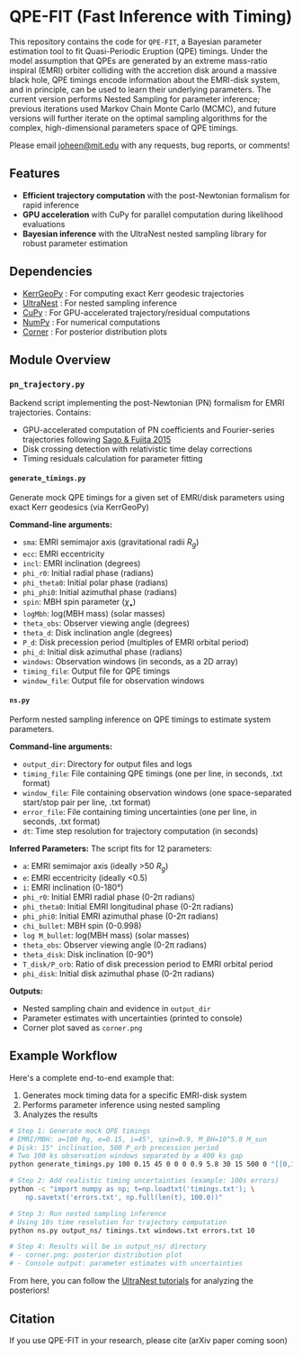 # QPE-FIT (Fast Inference with Timing)

This repository contains the code for `QPE-FIT`, a Bayesian parameter estimation tool to fit Quasi-Periodic Eruption (QPE) timings. Under the model assumption that QPEs are generated by an extreme mass-ratio inspiral (EMRI) orbiter colliding with the accretion disk around a massive black hole, QPE timings encode information about the EMRI-disk system, and in principle, can be used to learn their underlying parameters. The current version performs Nested Sampling for parameter inference; previous iterations used Markov Chain Monte Carlo (MCMC), and future versions will further iterate on the optimal sampling algorithms for the complex, high-dimensional parameters space of QPE timings.

Please email joheen@mit.edu with any requests, bug reports, or comments!

## Features

- **Efficient trajectory computation** with the post-Newtonian formalism for rapid inference
- **GPU acceleration** with CuPy for parallel computation during likelihood evaluations
- **Bayesian inference** with the UltraNest nested sampling library for robust parameter estimation

## Dependencies

- [KerrGeoPy](https://kerrgeopy.readthedocs.io/en/latest/) : For computing exact Kerr geodesic trajectories
- [UltraNest](https://johannesbuchner.github.io/UltraNest) : For nested sampling inference
- [CuPy](https://cupy.dev/) : For GPU-accelerated trajectory/residual computations
- [NumPy](https://numpy.org/) : For numerical computations
- [Corner](https://corner.readthedocs.io/) : For posterior distribution plots

## Module Overview

### `pn_trajectory.py`
Backend script implementing the post-Newtonian (PN) formalism for EMRI trajectories. Contains:
- GPU-accelerated computation of PN coefficients and Fourier-series trajectories following [Sago & Fujita 2015](https://arxiv.org/abs/1505.01600)
- Disk crossing detection with relativistic time delay corrections
- Timing residuals calculation for parameter fitting

#### `generate_timings.py`
Generate mock QPE timings for a given set of EMRI/disk parameters using exact Kerr geodesics (via KerrGeoPy)

**Command-line arguments:**
- `sma`: EMRI semimajor axis (gravitational radii $R_g$)
- `ecc`: EMRI eccentricity
- `incl`: EMRI inclination (degrees)
- `phi_r0`: Initial radial phase (radians)
- `phi_theta0`: Initial polar phase (radians)
- `phi_phi0`: Initial azimuthal phase (radians)
- `spin`: MBH spin parameter ($\chi_\bullet$)
- `logMbh`: log(MBH mass) (solar masses)
- `theta_obs`: Observer viewing angle (degrees)
- `theta_d`: Disk inclination angle (degrees)
- `P_d`: Disk precession period (multiples of EMRI orbital period)
- `phi_d`: Initial disk azimuthal phase (radians)
- `windows`: Observation windows (in seconds, as a 2D array)
- `timing_file`: Output file for QPE timings
- `window_file`: Output file for observation windows

#### `ns.py`
Perform nested sampling inference on QPE timings to estimate system parameters.

**Command-line arguments:**
- `output_dir`: Directory for output files and logs
- `timing_file`: File containing QPE timings (one per line, in seconds, .txt format)
- `window_file`: File containing observation windows (one space-separated start/stop pair per line, .txt format)
- `error_file`: File containing timing uncertainties (one per line, in seconds, .txt format)
- `dt`: Time step resolution for trajectory computation (in seconds)

**Inferred Parameters:**
The script fits for 12 parameters:
- `a`: EMRI semimajor axis (ideally >50 $R_g$)
- `e`: EMRI eccentricity (ideally <0.5)
- `i`: EMRI inclination (0-180°)
- `phi_r0`: Initial EMRI radial phase (0-2π radians)
- `phi_theta0`: Initial EMRI longitudinal phase (0-2π radians)
- `phi_phi0`: Initial EMRI azimuthal phase (0-2π radians)
- `chi_bullet`: MBH spin (0-0.998)
- `log M_bullet`: log(MBH mass) (solar masses)
- `theta_obs`: Observer viewing angle (0-2π radians)
- `theta_disk`: Disk inclination (0-90°)
- `T_disk/P_orb`: Ratio of disk precession period to EMRI orbital period
- `phi_disk`: Initial disk azimuthal phase (0-2π radians)

**Outputs:**
- Nested sampling chain and evidence in `output_dir`
- Parameter estimates with uncertainties (printed to console)
- Corner plot saved as `corner.png`

## Example Workflow

Here's a complete end-to-end example that:
1. Generates mock timing data for a specific EMRI-disk system
2. Performs parameter inference using nested sampling
3. Analyzes the results

```bash
# Step 1: Generate mock QPE timings
# EMRI/MBH: a=100 Rg, e=0.15, i=45°, spin=0.9, M_BH=10^5.8 M_sun
# Disk: 15° inclination, 500 P_orb precession period
# Two 100 ks observation windows separated by a 400 ks gap
python generate_timings.py 100 0.15 45 0 0 0 0.9 5.8 30 15 500 0 "[[0,100000],[500000,600000]]" timings.txt windows.txt

# Step 2: Add realistic timing uncertainties (example: 100s errors)
python -c "import numpy as np; t=np.loadtxt('timings.txt'); \
    np.savetxt('errors.txt', np.full(len(t), 100.0))"

# Step 3: Run nested sampling inference
# Using 10s time resolution for trajectory computation
python ns.py output_ns/ timings.txt windows.txt errors.txt 10

# Step 4: Results will be in output_ns/ directory
# - corner.png: posterior distribution plot
# - Console output: parameter estimates with uncertainties
```
From here, you can follow the [UltraNest tutorials](https://johannesbuchner.github.io/UltraNest/using-ultranest.html) for analyzing the posteriors!

## Citation

If you use QPE-FIT in your research, please cite (arXiv paper coming soon)
